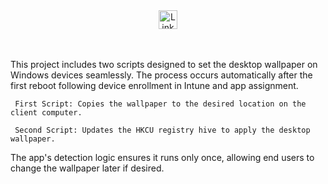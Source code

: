 <div style="text-align: center;">
   <a href="https://www.linkedin.com/in/chris-perry-932226271/" target="_blank">
    <img src="https://cdn.jsdelivr.net/gh/devicons/devicon/icons/linkedin/linkedin-original.svg" alt="LinkedIn" width="30" height="30">
  </a>
</div>
<br>
<br>







This project includes two scripts designed to set the desktop wallpaper on Windows devices seamlessly. The process occurs automatically after the first reboot following device enrollment in Intune and app assignment.

 	 First Script: Copies the wallpaper to the desired location on the client computer.

 	 Second Script: Updates the HKCU registry hive to apply the desktop wallpaper.

The app's detection logic ensures it runs only once, allowing end users to change the wallpaper later if desired.

